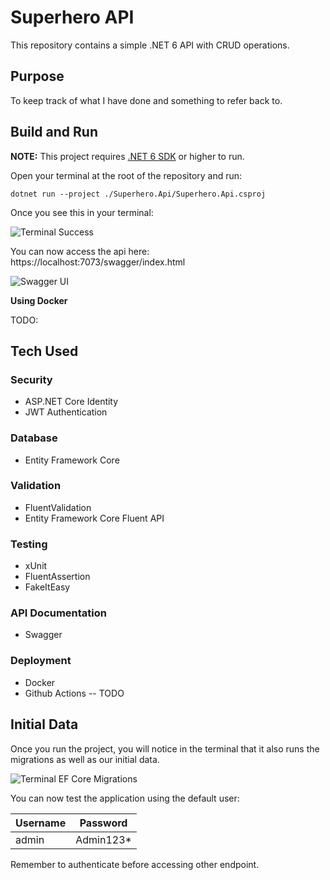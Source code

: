 # Superhero API

This repository contains a simple .NET 6 API with CRUD operations.

## Purpose

To keep track of what I have done and something to refer back to.

## Build and Run

**NOTE:** This project requires [.NET 6 SDK](https://dotnet.microsoft.com/en-us/download/dotnet/6.0) or higher to run.

Open your terminal at the root of the repository and run:

`dotnet run --project ./Superhero.Api/Superhero.Api.csproj`

Once you see this in your terminal:

![Terminal Success](https://imgur.com/a/K3JyMOO)

You can now access the api here: https://localhost:7073/swagger/index.html

![Swagger UI](https://imgur.com/kkjv5Sq)

**Using Docker**

TODO:

## Tech Used

### Security

* ASP.NET Core Identity
* JWT Authentication

### Database
* Entity Framework Core

### Validation
* FluentValidation
* Entity Framework Core Fluent API

### Testing
* xUnit
* FluentAssertion
* FakeItEasy

### API Documentation
* Swagger

### Deployment
* Docker
* Github Actions -- TODO


## Initial Data

Once you run the project, you will notice in the terminal that it also runs the migrations as well as our initial data.

![Terminal EF Core Migrations](https://imgur.com/FkMkwX9)


You can now test the application using the default user:

| Username  | Password |
| ------------- | ------------- |
| admin  | Admin123*  |


Remember to authenticate before accessing other endpoint.